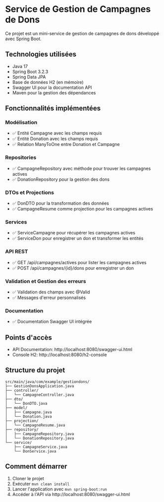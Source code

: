 # Service de Gestion de Campagnes de Dons

Ce projet est un mini-service de gestion de campagnes de dons développé avec Spring Boot.

## Technologies utilisées

- Java 17
- Spring Boot 3.2.3
- Spring Data JPA
- Base de données H2 (en mémoire)
- Swagger UI pour la documentation API
- Maven pour la gestion des dépendances

## Fonctionnalités implémentées

### Modélisation
- ✅ Entité Campagne avec les champs requis
- ✅ Entité Donation avec les champs requis
- ✅ Relation ManyToOne entre Donation et Campagne

### Repositories
- ✅ CampagneRepository avec méthode pour trouver les campagnes actives
- ✅ DonationRepository pour la gestion des dons

### DTOs et Projections
- ✅ DonDTO pour la transformation des données
- ✅ CampagneResume comme projection pour les campagnes actives

### Services
- ✅ ServiceCampagne pour récupérer les campagnes actives
- ✅ ServiceDon pour enregistrer un don et transformer les entités

### API REST
- ✅ GET /api/campagnes/actives pour lister les campagnes actives
- ✅ POST /api/campagnes/{id}/dons pour enregistrer un don

### Validation et Gestion des erreurs
- ✅ Validation des champs avec @Valid
- ✅ Messages d'erreur personnalisés

### Documentation
- ✅ Documentation Swagger UI intégrée

## Points d'accès

- API Documentation: http://localhost:8080/swagger-ui.html
- Console H2: http://localhost:8080/h2-console

## Structure du projet

```
src/main/java/com/example/gestiondons/
├── GestionDonsApplication.java
├── controller/
│   └── CampagneController.java
├── dto/
│   └── DonDTO.java
├── model/
│   ├── Campagne.java
│   └── Donation.java
├── projection/
│   └── CampagneResume.java
├── repository/
│   ├── CampagneRepository.java
│   └── DonationRepository.java
└── service/
    ├── CampagneService.java
    └── DonService.java
```

## Comment démarrer

1. Cloner le projet
2. Exécuter `mvn clean install`
3. Lancer l'application avec `mvn spring-boot:run`
4. Accéder à l'API via http://localhost:8080/swagger-ui.html 